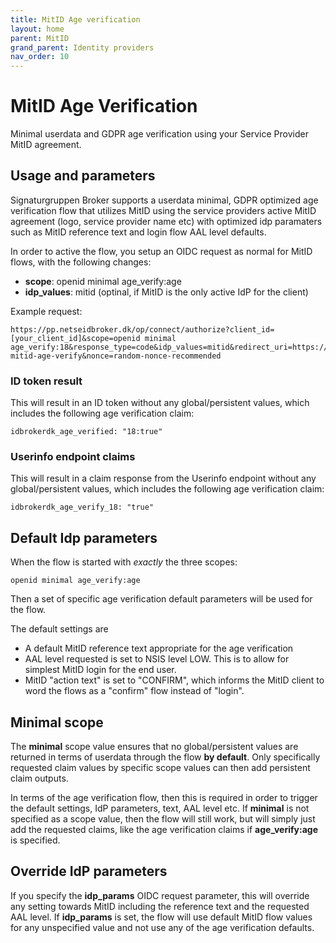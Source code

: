 ```yaml
---
title: MitID Age verification
layout: home
parent: MitID
grand_parent: Identity providers
nav_order: 10
---
```


# MitID Age Verification
Minimal userdata and GDPR age verification using your Service Provider MitID agreement.

## Usage and parameters
Signaturgruppen Broker supports a userdata minimal, GDPR optimized age verification flow that utilizes MitID using the service providers active MitID agreement (logo, service provider name etc) with optimized idp paramaters such as MitID reference text and login flow AAL level defaults.

In order to active the flow, you setup an OIDC request as normal for MitID flows, with the following changes:

* **scope**: openid minimal age_verify:age
* **idp_values**: mitid (optinal, if MitID is the only active IdP for the client)

Example request: 
```
https://pp.netseidbroker.dk/op/connect/authorize?client_id=[your_client_id]&scope=openid minimal age_verify:18&response_type=code&idp_values=mitid&redirect_uri=https://yourdomain.dk/handle-mitid-age-verify&nonce=random-nonce-recommended
```

### ID token result
This will result in an ID token without any global/persistent values, which includes the following age verification claim:

```
idbrokerdk_age_verified: "18:true"
```

### Userinfo endpoint claims
This will result in a claim response from the Userinfo endpoint without any global/persistent values, which includes the following age verification claim:

```
idbrokerdk_age_verify_18: "true"
```

## Default Idp parameters
When the flow is started with *exactly* the three scopes: 
```
openid minimal age_verify:age
```
Then a set of specific age verification default parameters will be used for the flow. 

The default settings are
* A default MitID reference text appropriate for the age verification
* AAL level requested is set to NSIS level LOW. This is to allow for simplest MitID login for the end user.
* MitID "action text" is set to "CONFIRM", which informs the MitID client to word the flows as a "confirm" flow instead of "login".

## Minimal scope
The **minimal** scope value ensures that no global/persistent values are returned in terms of userdata through the flow **by default**. Only specifically requested claim values by specific scope values can then add persistent claim outputs. 

In terms of the age verification flow, then this is required in order to trigger the default settings, IdP parameters, text, AAL level etc. If **minimal** is not specified as a scope value, then the flow will still work, but will simply just add the requested claims, like the age verification claims if **age_verify:age** is specified.

## Override IdP parameters
If you specify the **idp_params** OIDC request parameter, this will override any setting towards MitID including the reference text and the requested AAL level. If **idp_params** is set, the flow will use default MitID flow values for any unspecified value and not use any of the age verification defaults.
